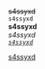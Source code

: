 ~~s4ssyxd~~<br>
``s4ssyxd``<br>
**s4ssyxd**<br>
_s4ssyxd_<br>
_<ins>``s4ssyxd``</ins><br>_

<ins>s4ssyxd</ins><br>
